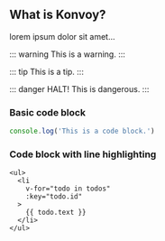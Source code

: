 ## What is Konvoy?
lorem ipsum dolor sit amet...

::: warning
This is a warning.
:::

::: tip
This is a tip.
:::

::: danger HALT!
This is dangerous.
:::

### Basic code block
```js
console.log('This is a code block.')
```

### Code block with line highlighting
``` html{2}
<ul>
  <li
    v-for="todo in todos"
    :key="todo.id"
  >
    {{ todo.text }}
  </li>
</ul>
```